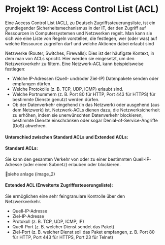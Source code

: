 # Projekt 19: Access Control List (ACL)

Eine Access Control List (ACL), zu Deutsch Zugriffssteuerungsliste, ist ein grundlegender Sicherheitsmechanismus in der IT, der den Zugriff auf Ressourcen in Computersystemen und Netzwerken regelt. Man kann sie sich wie eine Liste von Regeln vorstellen, die festlegen, wer (oder was) auf welche Ressource zugreifen darf und welche Aktionen dabei erlaubt sind

Netzwerke (Router, Switches, Firewalls): Dies ist der häufigste Kontext, in dem man von ACLs spricht. Hier werden sie eingesetzt, um den Netzwerkverkehr zu filtern. Eine Netzwerk-ACL kann beispielsweise festlegen:

- Welche IP-Adressen (Quell- und/oder Ziel-IP) Datenpakete senden oder empfangen dürfen.
- Welche Protokolle (z. B. TCP, UDP, ICMP) erlaubt sind.
- Welche Portnummern (z. B. Port 80 für HTTP, Port 443 für HTTPS) für bestimmte Dienste genutzt werden dürfen.
- Ob der Datenverkehr eingehend (in das Netzwerk) oder ausgehend (aus dem Netzwerk) ist. Netzwerk-ACLs dienen dazu, die Netzwerksicherheit zu erhöhen, indem sie unerwünschten Datenverkehr blockieren, bestimmte Dienste einschränken oder sogar Denial-of-Service-Angriffe (DoS) abwehren.

#### Unterschied zwischen Standard ACLs und Extended ACLs:

#### Standard ACLs:
Sie kann den gesamten Verkehr von oder zu einer bestimmten Quell-IP-Adresse (oder einem Subnetz) erlauben oder blockieren.

📎siehe  anlage (image_2)
#### Extended ACL (Erweiterte Zugriffssteuerungsliste):
Sie ermöglichen eine sehr feingranulare Kontrolle über den Netzwerkverkehr.
- Quell-IP-Adresse
- Ziel-IP-Adresse
- Protokoll (z. B. TCP, UDP, ICMP, IP)
- Quell-Port (z. B. welcher Dienst sendet das Paket)
- Ziel-Port (z. B. welcher Dienst soll das Paket empfangen, z. B. Port 80 für HTTP, Port 443 für HTTPS, Port 23 für Telnet)

